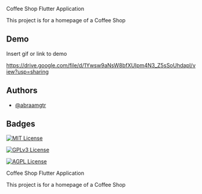 
Coffee Shop Flutter Application

This project is for a homepage of a Coffee Shop



## Demo

Insert gif or link to demo

https://drive.google.com/file/d/1Ywsw9aNsW8bfXUIpm4N3_Z5sSoUhdapl/view?usp=sharing
## Authors

- [@abraamgtr](https://github.com/abraamgtr)


## Badges

[![MIT License](https://img.shields.io/badge/License-MIT-green.svg)](https://choosealicense.com/licenses/mit/)

[![GPLv3 License](https://img.shields.io/badge/License-GPL%20v3-yellow.svg)](https://opensource.org/licenses/)

[![AGPL License](https://img.shields.io/badge/license-AGPL-blue.svg)](http://www.gnu.org/licenses/agpl-3.0)


Coffee Shop Flutter Application

This project is for a homepage of a Coffee Shop


